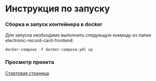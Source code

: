 # Инструкция по запуску
### Сборка и запуск контейнера в docker
Для запуска необходимо выполнить следующую команду из папки electronic-record-card-frontend:
```
docker-compose -f docker-compose.yml up
```
### Просмотр проекта
[Стартовая страница](http://localhost:9000/login)
